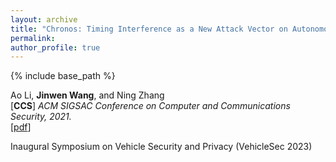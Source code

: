 ```yaml
---
layout: archive
title: "Chronos: Timing Interference as a New Attack Vector on Autonomous Cyber-physical Systems"
permalink:
author_profile: true
---
```


{% include base_path %}
                                 
Ao Li, **Jinwen Wang**, and Ning Zhang<br>
[**CCS**] <i>ACM SIGSAC Conference on Computer and Communications Security, 2021.</i>               
[[pdf](https://dl.acm.org/doi/pdf/10.1145/3460120.3485350)]


Inaugural Symposium on Vehicle Security and Privacy (VehicleSec 2023)